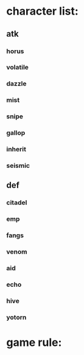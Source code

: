 # character list:

## atk

### horus

### volatile

### dazzle

### mist

### snipe

### gallop

### inherit

### seismic

## def

### citadel

### emp

### fangs

### venom

### aid

### echo

### hive

### yotorn

# game rule: